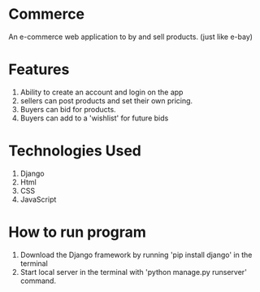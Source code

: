 # Commerce
An e-commerce web application to by and sell products. (just like e-bay)

# Features 
1. Ability to create an account and login on the app
2. sellers can post products and set their own pricing.
3. Buyers can bid for products.
4. Buyers can add to a 'wishlist' for future bids

# Technologies Used
1. Django
2. Html
3. CSS
4. JavaScript

# How to run program
1. Download the Django framework by running 'pip install django' in the terminal
2. Start local server in the terminal with 'python manage.py runserver' command. 
